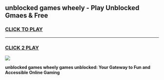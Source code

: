 
## unblocked games wheely - Play Unblocked Gmaes & Free
<h3>
<a href="https://news.freeplayer.one?title=unblocked_games_wheely&ref=16F">CLICK TO PLAY</a></h3>
<hr>

<h3>
<a href="https://news.freeplayer.one?title=unblocked_games_wheely&ref=16F">CLICK 2 PLAY</a>
  
</h3>

<a href="https://news.freeplayer.one?title=unblocked_games_wheely&ref=16F/"><img src="https://clearcache.store/games.png"></a>


**unblocked games wheely games unblocked: Your Gateway to Fun and Accessible Online Gaming**
